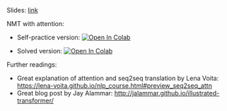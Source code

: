 Slides:
[link](https://github.com/girafe-ai/natural-language-processing/blob/master/week04_attention/MSAI_NLP_f21_lect104_Attention_and_self_attention.pdf)

NMT with attention:
* Self-practice version:
[![Open In Colab](https://colab.research.google.com/assets/colab-badge.svg)](https://colab.research.google.com/github/girafe-ai/natural-language-processing/blob/master/week04_attention/practice1_04_seq2seq_nmt__with_attention.ipynb)

* Solved version:
[![Open In Colab](https://colab.research.google.com/assets/colab-badge.svg)](https://colab.research.google.com/github/girafe-ai/natural-language-processing/blob/master/week04_attention/practice1_04_extra_attention_basics_and_tensorboard.ipynb)


Further readings:

* Great explanation of attention and seq2seq translation by Lena Voita: https://lena-voita.github.io/nlp_course.html#preview_seq2seq_attn
* Great blog post by Jay Alammar: http://jalammar.github.io/illustrated-transformer/